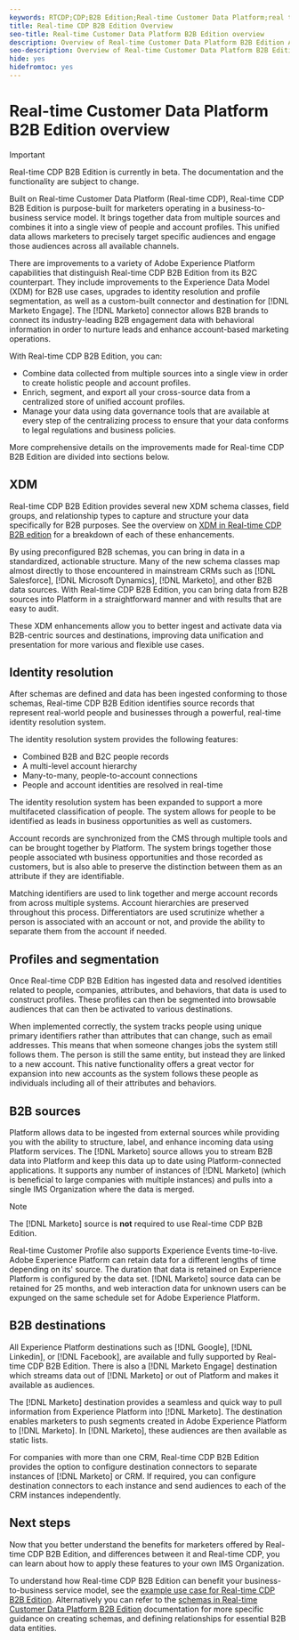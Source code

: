 ```yaml
---
keywords: RTCDP;CDP;B2B Edition;Real-time Customer Data Platform;real time customer data platform;real time cdp;b2b;cdp;Customer AI
title: Real-time CDP B2B Edition Overview
seo-title: Real-time Customer Data Platform B2B Edition overview
description: Overview of Real-time Customer Data Platform B2B Edition Account
seo-description: Overview of Real-time Customer Data Platform B2B Edition Account
hide: yes
hidefromtoc: yes
---
```

# Real-time Customer Data Platform B2B Edition overview

>[!IMPORTANT]
>
>Real-time CDP B2B Edition is currently in beta. The documentation and the functionality are subject to change.

Built on Real-time Customer Data Platform (Real-time CDP), Real-time CDP B2B Edition is purpose-built for marketers operating in a business-to-business service model. It brings together data from multiple sources and combines it into a single view of people and account profiles. This unified data allows marketers to precisely target specific audiences and engage those audiences across all available channels.

There are improvements to a variety of Adobe Experience Platform capabilities that distinguish Real-time CDP B2B Edition from its B2C counterpart. They include improvements to the Experience Data Model (XDM) for B2B use cases, upgrades to identity resolution and profile segmentation, as well as a custom-built connector and destination for [!DNL Marketo Engage]. The [!DNL Marketo] connector allows B2B brands to connect its industry-leading B2B engagement data with behavioral information in order to nurture leads and enhance account-based marketing operations.

With Real-time CDP B2B Edition, you can:

* Combine data collected from multiple sources into a single view in order to create holistic people and account profiles.
* Enrich, segment, and export all your cross-source data from a centralized store of unified account profiles.
* Manage your data using data governance tools that are available at every step of the centralizing process to ensure that your data conforms to legal regulations and business policies.

More comprehensive details on the improvements made for Real-time CDP B2B Edition are divided into sections below. 

## XDM

Real-time CDP B2B Edition provides several new XDM schema classes, field groups, and relationship types to capture and structure your data specifically for B2B purposes. See the overview on [XDM in Real-time CDP B2B edition](./schemas/b2b.md) for a breakdown of each of these enhancements.

By using preconfigured B2B schemas, you can bring in data in a standardized, actionable structure. Many of the new schema classes map almost directly to those encountered in mainstream CRMs such as [!DNL Salesforce], [!DNL Microsoft Dynamics], [!DNL Marketo], and other B2B data sources. With Real-time CDP B2B Edition, you can bring data from B2B sources into Platform in a straightforward manner and with results that are easy to audit.

These XDM enhancements allow you to better ingest and activate data via B2B-centric sources and destinations, improving data unification and presentation for more various and flexible use cases.

## Identity resolution

After schemas are defined and data has been ingested conforming to those schemas, Real-time CDP B2B Edition identifies source records that represent real-world people and businesses through a powerful, real-time identity resolution system.

The identity resolution system provides the following features:

* Combined B2B and B2C people records
* A multi-level account hierarchy
* Many-to-many, people-to-account connections
* People and account identities are resolved in real-time

The identity resolution system has been expanded to support a more multifaceted classification of people. The system allows for people to be identified as leads in business opportunities as well as customers.

<!-- Which CMS is "the CMS", exactly? Do they just mean any generic CMS, or series of CMSes? Please investigate/revise so this is clearer. https://git.corp.adobe.com/AdobeDocs/experience-platform.en/pull/2012#discussion_r4163815 -->

Account records are synchronized from the CMS through multiple tools and can be brought together by Platform. The system brings together those people associated wth business opportunities and those recorded as customers, but is also able to preserve the distinction between them as an attribute if they are identifiable. 

Matching identifiers are used to link together and merge account records from across multiple systems. Account hierarchies are preserved throughout this process. Differentiators are used scrutinize whether a person is associated with an account or not, and provide the ability to separate them from the account if needed.

## Profiles and segmentation

Once Real-time CDP B2B Edition has ingested data and resolved identities related to people, companies, attributes, and behaviors, that data is used to construct profiles. These profiles can then be segmented into browsable audiences that can then be activated to various destinations.

When implemented correctly, the system tracks people using unique primary identifiers rather than attributes that can change, such as email addresses. This means that when someone changes jobs the system still follows them. The person is still the same entity, but instead they are linked to a new account. This native functionality offers a great vector for expansion into new accounts as the system follows these people as individuals including all of their attributes and behaviors.

## B2B sources

Platform allows data to be ingested from external sources while providing you with the ability to structure, label, and enhance incoming data using Platform services. The [!DNL Marketo] source allows you to stream B2B data into Platform and keep this data up to date using Platform-connected applications. It supports any number of instances of [!DNL Marketo] (which is beneficial to large companies with multiple instances) and pulls into a single IMS Organization where the data is merged.

>[!NOTE]
>
>The [!DNL Marketo] source is **not** required to use Real-time CDP B2B Edition. 

<!-- Clarify, is TTLs for Experience Events relevant to B2B specifically? Paragraph might need to be cut. -->

Real-time Customer Profile also supports Experience Events time-to-live. Adobe Experience Platform can retain data for a different lengths of time depending on its' source. The duration that data is retained on Experience Platform is configured by the data set. [!DNL Marketo] source data can be retained for 25 months, and web interaction data for unknown users can be expunged on the same schedule set for Adobe Experience Platform.

<!-- Maybe link out to Market sources doc instead -->

<!-- This helps you to manage [!DNL Profiles] and ensure that their data are both relevant and useful. It is important that the pertinent data is kept for the appropriate amount of time to support the common two year-long sales cycles of B2B deals. -->

## B2B destinations

All Experience Platform destinations such as [!DNL Google], [!DNL Linkedin], or [!DNL Facebook], are available and fully supported by Real-time CDP B2B Edition. There is also a [!DNL Marketo Engage] destination which streams data out of [!DNL Marketo] or out of Platform and makes it available as audiences.

The [!DNL Marketo] destination provides a seamless and quick way to pull information from Experience Platform into [!DNL Marketo]. The destination enables marketers to push segments created in Adobe Experience Platform to [!DNL Marketo]. In [!DNL Marketo], these audiences are then available as static lists.

For companies with more than one CRM, Real-time CDP B2B Edition provides the option to configure destination connectors to separate instances of [!DNL Marketo] or CRM. If required, you can configure destination connectors to each instance and send audiences to each of the CRM instances independently. 

## Next steps

Now that you better understand the benefits for marketers offered by Real-time CDP B2B Edition, and differences between it and Real-time CDP, you can learn about how to apply these features to your own IMS Organization.

To understand how Real-time CDP B2B Edition can benefit your business-to-business service model, see the [example use case for Real-time CDP B2B Edition](./-sample-use-case.md). Alternatively you can refer to the [schemas in Real-time Customer Data Platform B2B Edition](./schemas/b2b.md) documentation for more specific guidance on creating schemas, and defining relationships for essential B2B data entities.
